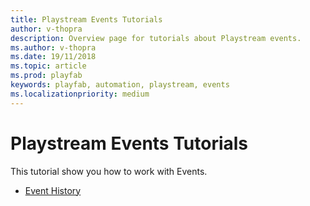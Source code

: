 ```yaml
---
title: Playstream Events Tutorials
author: v-thopra
description: Overview page for tutorials about Playstream events.
ms.author: v-thopra
ms.date: 19/11/2018
ms.topic: article
ms.prod: playfab
keywords: playfab, automation, playstream, events
ms.localizationpriority: medium
---
```


# Playstream Events Tutorials

This tutorial show you how to work with Events.

- [Event History](event-history.md)
